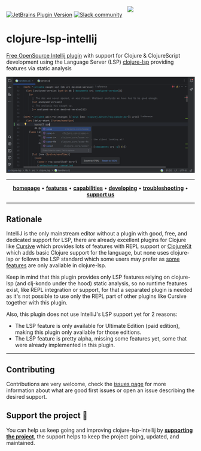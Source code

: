 <img src="images/logo-dark.svg" width="180" align="right">

[![JetBrains Plugin Version](https://img.shields.io/jetbrains/plugin/v/com.github.clojure-lsp?style=flat-square&labelColor=91B6FB&color=93DA52&link=https%3A%2F%2Fplugins.jetbrains.com%2Fplugin%2F22489-clojure-lsp)](https://plugins.jetbrains.com/plugin/22489-clojure-lsp)
[![Slack community](https://img.shields.io/badge/Slack-chat-blue?style=flat-square&labelColor=91B6FB&color=93DA52)](https://clojurians.slack.com/archives/CPABC1H61)

# clojure-lsp-intellij

<!-- Plugin description -->

[Free OpenSource Intellij plugin](https://github.com/clojure-lsp/clojure-lsp-intellij) with support for Clojure & ClojureScript development using the Language Server (LSP) [clojure-lsp](https://clojure-lsp.io/) providing features via static analysis

<!-- Plugin description end -->

![Clojure LSP Intellij](images/demo.png)

---

<p align="center">
  <a href="https://clojure-lsp.io"><strong>homepage</strong></a> •
  <a href="docs/features.md"><strong>features</strong></a> •
  <a href="docs/capabilities.md"><strong>capabilities</strong></a> •
  <a href="docs/developing.md"><strong>developing</strong></a> •
  <!-- <a href="https://clojure-lsp.io/settings"><strong>settings</strong></a> • -->
  <a href="docs/troubleshooting.md"><strong>troubleshooting</strong></a> •
  <a href="https://github.com/sponsors/clojure-lsp"><strong>support us</strong></a>
</p>
<hr>

## Rationale

IntelliJ is the only mainstream editor without a plugin with good, free, and dedicated support for LSP, there are already excellent plugins for Clojure like [Cursive](https://cursive-ide.com/) which provides lots of features with REPL support or [ClojureKit](https://github.com/gregsh/Clojure-Kit) which adds basic Clojure support for the language, but none uses clojure-lsp or follows the LSP standard which some users may prefer as [some features](https://clojure-lsp.io/features/) are only available in clojure-lsp.

Keep in mind that this plugin provides only LSP features relying on clojure-lsp (and clj-kondo under the hood) static analysis, so no runtime features exist, like REPL integration or support, for that a separated plugin is needed as it's not possible to use only the REPL part of other plugins like Cursive together with this plugin.

Also, this plugin does not use IntelliJ's LSP support yet for 2 reasons:
  - The LSP feature is only available for Ultimate Edition (paid edition), making this plugin only available for those editions.
  - The LSP feature is pretty alpha, missing some features yet, some that were already implemented in this plugin.

---

## Contributing

Contributions are very welcome, check the [issues page](https://github.com/clojure-lsp/clojure-lsp-intellij/issues) for more information about what are good first issues or open an issue describing the desired support.

## Support the project 💙

You can help us keep going and improving clojure-lsp-intellij by **[supporting the project](https://github.com/sponsors/clojure-lsp)**, the support helps to keep the project going, updated, and maintained.
